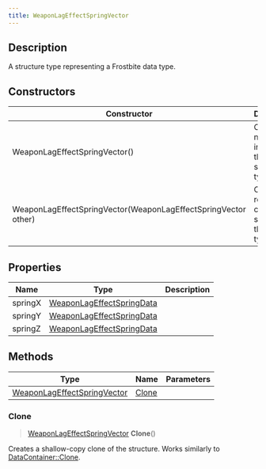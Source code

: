 ```yaml
---
title: WeaponLagEffectSpringVector
---
```

## Description

A structure type representing a Frostbite data type.

## Constructors

| Constructor                                                    | Description                                              |
| -------------------------------------------------------------- | -------------------------------------------------------- |
| WeaponLagEffectSpringVector()                                  | Create a new instance of this structure type.            |
| WeaponLagEffectSpringVector(WeaponLagEffectSpringVector other) | Create a reference copy of a structure of the same type. |

## Properties

| Name    | Type                                                   | Description |
| ------- | ------------------------------------------------------ | ----------- |
| springX | [WeaponLagEffectSpringData](WeaponLagEffectSpringData) |             |
| springY | [WeaponLagEffectSpringData](WeaponLagEffectSpringData) |             |
| springZ | [WeaponLagEffectSpringData](WeaponLagEffectSpringData) |             |

## Methods

| Type                                                       | Name            | Parameters |
| ---------------------------------------------------------- | --------------- | ---------- |
| [WeaponLagEffectSpringVector](WeaponLagEffectSpringVector) | [Clone](#clone) |            |

### Clone

> [WeaponLagEffectSpringVector](WeaponLagEffectSpringVector) **Clone**()

Creates a shallow-copy clone of the structure. Works similarly to [DataContainer::Clone](/vext/ref/shared/class/datacontainer#clone).
